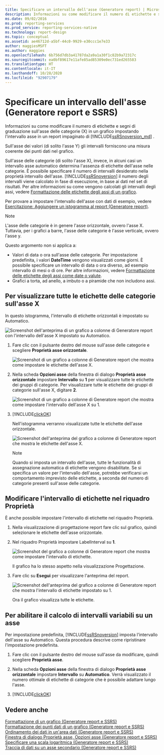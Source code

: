 ```yaml
---
title: Specificare un intervallo dell'asse (Generatore report) | Microsoft Docs
description: Informazioni su come modificare il numero di etichette e segni di graduazione sull'asse delle categorie (X) in un grafico impostando l'intervallo dell'asse in un report impaginato in Generatore report.
ms.date: 09/02/2016
ms.prod: reporting-services
ms.prod_service: reporting-services-native
ms.technology: report-design
ms.topic: conceptual
ms.assetid: ae46712d-a5bf-44c0-9929-e30ccc1e7e33
author: maggiesMSFT
ms.author: maggies
ms.openlocfilehash: 6b756d7db3a41787da2a9a1a30f1c82b9a72317c
ms.sourcegitcommit: ea0bf89617e11afe85ad85309e0ec731ed265583
ms.translationtype: HT
ms.contentlocale: it-IT
ms.lasthandoff: 10/28/2020
ms.locfileid: "92907179"
---
```

# <a name="specify-an-axis-interval-report-builder-and-ssrs"></a>Specificare un intervallo dell'asse (Generatore report e SSRS)
Informazioni su come modificare il numero di etichette e segni di graduazione sull'asse delle categorie (X) in un grafico impostando l'intervallo asse in un report impaginato di [!INCLUDE[ssRSnoversion_md](../../includes/ssrsnoversion-md.md)] .
 
Sull'asse dei valori (di solito l'asse Y) gli intervalli forniscono una misura coerente dei punti dati nel grafico. 

Sull'asse delle categorie (di solito l'asse X), invece, in alcuni casi un intervallo asse automatico determina l'assenza di etichette dell'asse nelle categorie. È possibile specificare il numero di intervalli desiderato nella proprietà intervallo dell'asse. [!INCLUDE[ssRSnoversion](../../includes/ssrsnoversion-md.md)] il numero degli intervalli viene calcolato in fase di esecuzione, in base ai dati nel set di risultati. Per altre informazioni su come vengono calcolati gli intervalli degli assi, vedere [Formattazione delle etichette degli assi di un grafico](../../reporting-services/report-design/formatting-axis-labels-on-a-chart-report-builder-and-ssrs.md).  

Per provare a impostare l'intervallo dell'asse con dati di esempio, vedere [Esercitazione: Aggiungere un istogramma al report (Generatore report)](../tutorial-add-a-column-chart-to-your-report-report-builder.md).
  
> [!NOTE]  
>  L'asse delle categorie è in genere l'asse orizzontale, ovvero l'asse X. Tuttavia, per i grafici a barre, l'asse delle categorie è l'asse verticale, ovvero l'asse y.  
>
> Questo argomento non si applica a:
>-   Valori di data o ora sull'asse delle categorie. Per impostazione predefinita, i valori **DateTime** vengono visualizzati come giorni. È possibile specificare un intervallo di data o ora diverso, ad esempio intervallo di mesi o di ore. Per altre informazioni, vedere [Formattazione delle etichette degli assi come date o valute](../../reporting-services/report-design/format-axis-labels-as-dates-or-currencies-report-builder-and-ssrs.md).  
>-  Grafici a torta, ad anello, a imbuto o a piramide che non includono assi. 
  
## <a name="to-show-all-the-category-labels-on-the-x-axis"></a>Per visualizzare tutte le etichette delle categorie sull'asse X  

In questo istogramma, l'intervallo di etichette orizzontali è impostato su Automatico.

![Screenshot dell'anteprima di un grafico a colonne di Generatore report con l'intervallo dell'asse X impostato su Automatico.](../../reporting-services/report-design/media/report-builder-column-chart-preview-x-axis-interval-auto.png)
  
1.  Fare clic con il pulsante destro del mouse sull'asse delle categorie e scegliere **Proprietà asse orizzontale**.   

    ![Screenshot di un grafico a colonne di Generatore report che mostra come impostare le etichette dell'asse X.](../../reporting-services/report-design/media/report-builder-column-chart-x-axis-labels.png)
  
2.  Nella scheda **Opzioni asse** della finestra di dialogo **Proprietà asse orizzontale** impostare **Intervallo** su **1** per visualizzare tutte le etichette dei gruppi di categorie. Per visualizzare tutte le etichette dei gruppi di categorie sull'asse X, digitare **2**. 

     ![Screenshot di un grafico a colonne di Generatore report che mostra come impostare l'intervallo dell'asse X su 1.](../../reporting-services/report-design/media/report-builder-column-chart-x-axis-interval-one.png)
  
3. [!INCLUDE[clickOK](../../includes/clickok-md.md)]
     
     Nell'istogramma verranno visualizzate tutte le etichette dell'asse orizzontale.
     
     ![Screenshot dell'anteprima del grafico a colonne di Generatore report che mostra le etichette dell'asse X.](../../reporting-services/report-design/media/report-builder-column-chart-preview-x-axis-interval-one.png)
     
     > [!NOTE]  
     >  Quando si imposta un intervallo dell'asse, tutte le funzionalità di assegnazione automatica di etichette vengono disabilitate. Se si specifica un valore per l'intervallo dell'asse, potrebbe verificarsi un comportamento imprevisto delle etichette, a seconda del numero di categorie presenti sull'asse delle categorie.  

## <a name="change-the-label-interval-in-properties-pane"></a>Modificare l'intervallo di etichette nel riquadro Proprietà

È anche possibile impostare l'intervallo di etichette nel riquadro Proprietà.

1.  Nella visualizzazione di progettazione report fare clic sul grafico, quindi selezionare le etichette dell'asse orizzontale.

3. Nel riquadro Proprietà impostare LabelInterval su **1**.

    ![Screenshot del grafico a colonne di Generatore report che mostra come impostare l'intervallo di etichette.](../../reporting-services/media/report-builder-column-chart-set-label-interval.png)

    Il grafico ha lo stesso aspetto nella visualizzazione Progettazione. 
    
5.  Fare clic su **Esegui** per visualizzare l'anteprima del report.

    ![Screenshot dell'anteprima del grafico a colonne di Generatore report che mostra l'intervallo di etichette impostato su 1.](../../reporting-services/media/report-builder-column-chart-label-interval-one-preview.png)
    
    Ora il grafico visualizza tutte le etichette.
  
## <a name="to-enable-a-variable-interval-calculation-on-an-axis"></a>Per abilitare il calcolo di intervalli variabili su un asse  

Per impostazione predefinita, [!INCLUDE[ssRSnoversion](../../includes/ssrsnoversion-md.md)] imposta l'intervallo dell'asse su Automatico. Questa procedura descrive come ripristinare l'impostazione predefinita. 
  
1.  Fare clic con il pulsante destro del mouse sull'asse da modificare, quindi scegliere **Proprietà asse**. 
  
2.  Nella scheda **Opzioni asse** della finestra di dialogo **Proprietà asse orizzontale** impostare **Intervallo** su **Automatico**. Verrà visualizzato il numero ottimale di etichette di categorie che è possibile adattare lungo l'asse.  
  
3.  [!INCLUDE[clickOK](../../includes/clickok-md.md)]  
  
## <a name="see-also"></a>Vedere anche  
 [Formattazione di un grafico &#40;Generatore report e SSRS&#41;](../../reporting-services/report-design/formatting-a-chart-report-builder-and-ssrs.md)   
 [Formattazione dei punti dati di un grafico (Generatore report e SSRS)](../../reporting-services/report-design/formatting-data-points-on-a-chart-report-builder-and-ssrs.md)   
 [Ordinamento dei dati in un'area dati (Generatore report e SSRS)](../../reporting-services/report-design/sort-data-in-a-data-region-report-builder-and-ssrs.md)   
 [Finestra di dialogo Proprietà asse, Opzioni asse &#40;Generatore report e SSRS&#41;](/previous-versions/sql/)   
 [Specificare una scala logaritmica &#40;Generatore report e SSRS&#41;](../../reporting-services/report-design/specify-a-logarithmic-scale-report-builder-and-ssrs.md)   
 [Traccia di dati su un asse secondario &#40;Generatore report e SSRS&#41;](../../reporting-services/report-design/plot-data-on-a-secondary-axis-report-builder-and-ssrs.md)  
  
